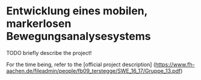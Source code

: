 # Entwicklung eines mobilen, markerlosen Bewegungsanalysesystems

TODO briefly describe the project!

For the time being, refer to the [official project description]
(https://www.fh-aachen.de/fileadmin/people/fb09_terstegge/SWE_16_17/Gruppe_13.pdf)